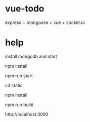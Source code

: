 # vue-todo
express + mongoose + vue + socket.io

# help
install mongodb and start

npm install

npm run start

cd static

npm install

npm run build

http://localhost:3000
